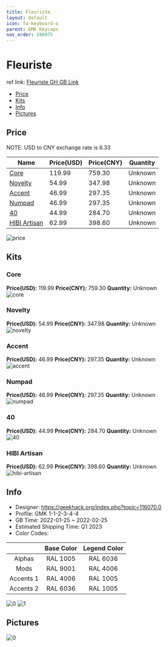 ```yaml
---
title: Fleuriste 
layout: default
icon: fa-keyboard-o
parent: GMK Keycaps
nav_order: 280975
---
```


# Fleuriste 

ref link: [Fleuriste GH GB Link](https://geekhack.org/index.php?topic=116070.0)

* [Price](#price)
* [Kits](#kits)
* [Info](#info)
* [Pictures](#pictures)

## Price

NOTE: USD to CNY exchange rate is 6.33

| Name          | Price(USD)   |  Price(CNY) | Quantity |
| ------------- | ------------ |  ---------- | -------- |
|[Core](#core)|119.99|759.30|Unknown|
|[Novelty](#novelty)|54.99|347.98|Unknown|
|[Accent](#accent)|46.99|297.35|Unknown|
|[Numpad](#numpad)|46.99|297.35|Unknown|
|[40](#40)|44.99|284.70|Unknown|
|[HIBI Artisan](#hibi-artisan)|62.99|398.60|Unknown|

<img src="{{ 'assets/images/gmk-keycaps/Fleuriste/price.png' | relative_url }}" alt="price" class="image featured">

## Kits
### Core  
**Price(USD):** 119.99	**Price(CNY):** 759.30	**Quantity:** Unknown  
<img src="{{ 'assets/images/gmk-keycaps/Fleuriste/kits_pics/core.png' | relative_url }}" alt="core" class="image featured">

### Novelty  
**Price(USD):** 54.99	**Price(CNY):** 347.98	**Quantity:** Unknown  
<img src="{{ 'assets/images/gmk-keycaps/Fleuriste/kits_pics/novelty.png' | relative_url }}" alt="novelty" class="image featured">

### Accent  
**Price(USD):** 46.99	**Price(CNY):** 297.35	**Quantity:** Unknown  
<img src="{{ 'assets/images/gmk-keycaps/Fleuriste/kits_pics/accent.png' | relative_url }}" alt="accent" class="image featured">

### Numpad  
**Price(USD):** 46.99	**Price(CNY):** 297.35	**Quantity:** Unknown  
<img src="{{ 'assets/images/gmk-keycaps/Fleuriste/kits_pics/numpad.png' | relative_url }}" alt="numpad" class="image featured">

### 40  
**Price(USD):** 44.99	**Price(CNY):** 284.70	**Quantity:** Unknown  
<img src="{{ 'assets/images/gmk-keycaps/Fleuriste/kits_pics/40.png' | relative_url }}" alt="40" class="image featured">

### HIBI Artisan  
**Price(USD):** 62.99	**Price(CNY):** 398.60	**Quantity:** Unknown  
<img src="{{ 'assets/images/gmk-keycaps/Fleuriste/kits_pics/hibi-artisan.png' | relative_url }}" alt="hibi-artisan" class="image featured">

## Info
* Designer: https://geekhack.org/index.php?topic=116070.0  
* Profile: GMK 1-1-2-3-4-4  
* GB Time: 2022-01-25 ~ 2022-02-25  
* Estimated Shipping Time: Q1 2023  
* Color Codes:  

| |Base Color     | Legend Color
| :-------------: | :-------------: | :------------:
|Alphas|RAL 1005|RAL 6036
|Mods|RAL 9001|RAL 4006
|Accents 1|RAL 4006|RAL 1005
|Accents 2|RAL 6036|RAL 1005

<img src="{{ 'assets/images/gmk-keycaps/Fleuriste/0.jpg' | relative_url }}" alt="0" class="image featured">
<img src="{{ 'assets/images/gmk-keycaps/Fleuriste/1.png' | relative_url }}" alt="1" class="image featured">

## Pictures  
<img src="{{ 'assets/images/gmk-keycaps/Fleuriste/rendering_pics/0.jpg' | relative_url }}" alt="0" class="image featured">
